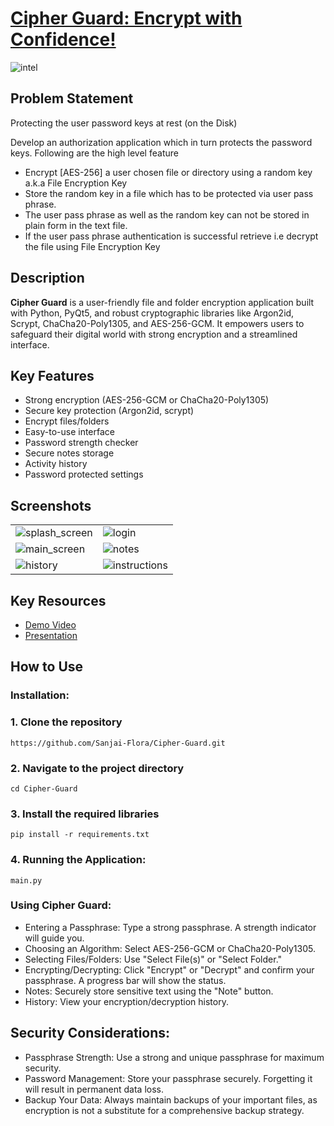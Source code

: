 # [Cipher Guard: Encrypt with Confidence!](https://github.com/Sanjai-Flora/Cipher-Guard.git) 

![intel](https://github.com/user-attachments/assets/0f7efebd-789d-4774-ad13-b2f7e19f0174)

## Problem Statement
Protecting the user password keys at rest (on the Disk)

Develop an authorization application which in turn protects the password keys. Following are the high level feature
- Encrypt [AES-256] a user chosen file or directory using a random key a.k.a File Encryption Key
- Store the random key in a file which has to be protected via user pass phrase.
- The user pass phrase as well as the random key can not be stored in plain form in the text file.
- If the user pass phrase authentication is successful retrieve i.e decrypt the file using File Encryption Key

## Description
**Cipher Guard** is a user-friendly file and folder encryption application built with Python, PyQt5, and robust cryptographic libraries like Argon2id, Scrypt, ChaCha20-Poly1305, and AES-256-GCM. It empowers users to safeguard their digital world with strong encryption and a streamlined interface.

## Key Features

- Strong encryption (AES-256-GCM or ChaCha20-Poly1305)
- Secure key protection (Argon2id, scrypt)
- Encrypt files/folders
- Easy-to-use interface
- Password strength checker
- Secure notes storage
- Activity history
- Password protected settings

## Screenshots

<table>
    <tr>
      <td>
        <img src="https://github.com/user-attachments/assets/3940e71c-8041-47e3-ad56-65cc26be2d7d" alt="splash_screen">
      </td>
      <td>
        <img src="https://github.com/user-attachments/assets/d1e9c003-ce3f-4b66-9e9a-7dd540d2431e" alt="login">
      </td>
    </tr>
    <tr>
      <td>
        <img src="https://github.com/user-attachments/assets/b4693d55-6f51-4f17-8e84-45607f098370" alt="main_screen">
      </td>
      <td>
        <img src="https://github.com/user-attachments/assets/dd536959-b60f-45dd-ab39-947caabf505c" alt="notes">
      </td>
    </tr>
    <tr>
      <td>
        <img src="https://github.com/user-attachments/assets/e86ddc6d-afb4-4764-abe6-9ca3521d8bc4" alt="history">
      </td>
      <td>
        <img src="https://github.com/user-attachments/assets/172f62a9-2cba-457c-8aa7-1511039ca436" alt="instructions">
      </td>
    </tr>
  </table>

## Key Resources
- [Demo Video](https://github.com/Sanjai-Flora/Cipher-Guard/blob/e3dde8a51d71390b13480d0b42721ccc6d18bc9b/demo.mp4)
- [Presentation](https://github.com/Sanjai-Flora/Cipher-Guard/blob/d18549b3b7e329483b581cd04418deefe348eb92/presentation.pdf)

## How to Use

### Installation:

### 1. Clone the repository
```
https://github.com/Sanjai-Flora/Cipher-Guard.git
```

### 2. Navigate to the project directory
```
cd Cipher-Guard
```

### 3. Install the required libraries
```
pip install -r requirements.txt
```

### 4. Running the Application:
 ```
 main.py
```

### Using Cipher Guard:

- Entering a Passphrase: Type a strong passphrase. A strength indicator will guide you.
- Choosing an Algorithm: Select AES-256-GCM or ChaCha20-Poly1305.
- Selecting Files/Folders: Use "Select File(s)" or "Select Folder."
- Encrypting/Decrypting: Click "Encrypt" or "Decrypt" and confirm your passphrase. A progress bar will show the status.
- Notes: Securely store sensitive text using the "Note" button.
- History: View your encryption/decryption history.

## Security Considerations:

- Passphrase Strength: Use a strong and unique passphrase for maximum security.
- Password Management: Store your passphrase securely. Forgetting it will result in permanent data loss.
- Backup Your Data: Always maintain backups of your important files, as encryption is not a substitute for a comprehensive backup strategy.
